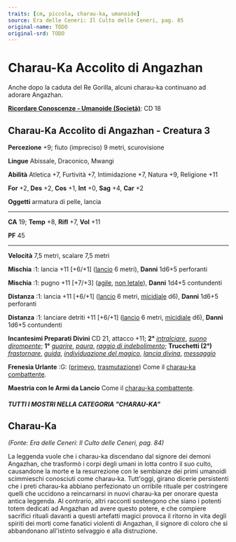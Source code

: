 ```yaml
---
traits: [cm, piccola, charau-ka, umanoide]
source: Era delle Ceneri: Il Culto delle Ceneri, pag. 85
original-name: TODO
original-srd: TODO
---
```


# Charau-Ka Accolito di Angazhan

Anche dopo la caduta del Re Gorilla, alcuni charau-ka continuano ad adorare
Angazhan.

**[Ricordare Conoscenze - Umanoide (Società)](/azioni/abilita/ricordare-conoscenze)**:
CD 18

## Charau-Ka Accolito di Angazhan - Creatura 3

**Percezione** +9; fiuto (impreciso) 9 metri, scurovisione

**Lingue** Abissale, Draconico, Mwangi

**Abilità** Atletica +7, Furtività +7, Intimidazione +7, Natura +9, Religione
+11

**For** +2, **Des** +2, **Cos** +1, **Int** +0, **Sag** +4, **Car** +2

**Oggetti** armatura di pelle, lancia

---

**CA** 19; **Temp** +8, **Rifl** +7, **Vol** +11

**PF** 45

---

**Velocità** 7,5 metri, scalare 7,5 metri

**Mischia** :1: lancia +11 \[+6/+1] ([lancio](/tratti/lancio) 6 metri),
**Danni** 1d6+5 perforanti

**Mischia** :1: pugno +11 \[+7/+3] ([agile](/tratti/agile),
[non letale](/tratti/non-letale)), **Danni** 1d4+5 contundenti

**Distanza** :1: lancia +11 \[+6/+1] ([lancio](/tratti/lancio) 6 metri,
[micidiale](/tratti/micidiale) d6), **Danni** 1d6+5 perforanti

**Distanza** :1: lanciare detriti +11 \[+6/+1] ([lancio](/tratti/lancio) 6
metri, [micidiale](/tratti/micidiale) d6), **Danni** 1d6+5 contundenti

**Incantesimi Preparati Divini** CD 21, attacco +11; **2°**
_[intralciare](/incantesimi/intralciare)_,
_[suono dirompente](/incantesimi/suono-dirompente)_; **1°**
_[guarire](/incantesimi/guarire)_, _[paura](/incantesimi/paura)_,
_[raggio di indebolimento](/incantesimi/raggio-di-indebolimento)_; **Trucchetti
(2°)** _[frastornare](/incantesimi/frastornare)_, _[guida](/incantesimi/guida)_,
_[individuazione del magico](/incantesimi/individuazione-del-magico)_,
_[lancia divina](/incantesimi/lancia-divina)_,
_[messaggio](/incantesimi/messaggio)_

**Frenesia Urlante** :G: ([primevo](/tratti/primevo),
[trasmutazione](/tratti/trasmutazione)) Come il
[charau-ka combattente](/creature/charau-ka-combattente).

**Maestria con le Armi da Lancio** Come il
[charau-ka combattente](/creature/charau-ka-combattente).

##### TUTTI I MOSTRI NELLA CATEGORIA "CHARAU-KA"

## **Charau-Ka**

_(Fonte: Era delle Ceneri: Il Culto delle Ceneri, pag. 84)_

La leggenda vuole che i charau-ka discendano dal signore dei demoni Angazhan,
che trasformò i corpi degli umani in lotta contro il suo culto, causandone la
morte e la resurrezione con le sembianze dei primi umanoidi scimmieschi
conosciuti come charau-ka. Tutt'oggi, girano dicerie persistenti che i preti
charau-ka abbiano perfezionato un orribile rituale per costringere quelli che
uccidono a reincarnarsi in nuovi charau-ka per onorare questa antica leggenda.
Al contrario, altri racconti sostengono che siano i potenti totem dedicati ad
Angazhan ad avere questo potere, e che compiere sacrifici rituali davanti a
questi artefatti magici provoca il ritorno in vita degli spiriti dei morti come
fanatici violenti di Angazhan, il signore di coloro che si abbandonano
all'istinto selvaggio e alla distruzione.
